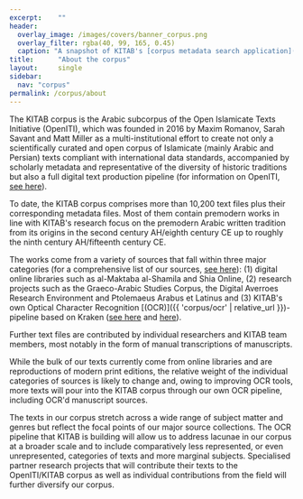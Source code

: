 ```yaml
---
excerpt:	""
header:
  overlay_image: /images/covers/banner_corpus.png
  overlay_filter: rgba(40, 99, 165, 0.45)
  caption: "A snapshot of KITAB's [corpus metadata search application](https://kitab-corpus-metadata.azurewebsites.net/)."
title:		"About the corpus"
layout:		single
sidebar:
  nav: "corpus"
permalink: /corpus/about
---
```

The KITAB corpus is the Arabic subcorpus of the Open Islamicate Texts Initiative (OpenITI), which was founded in 2016 by Maxim Romanov, Sarah Savant and Matt Miller as a multi-institutional effort to create not only a scientifically curated and open corpus of Islamicate (mainly Arabic and Persian) texts compliant with international data standards, accompanied by scholarly metadata and representative of the diversity of historic traditions but also a full digital text production pipeline (for information on OpenITI, [see here](https://www.openiti.org/about)).
To date, the KITAB corpus comprises more than 10,200 text files plus their corresponding metadata files. Most of them contain premodern works in line with KITAB's research focus on the premodern Arabic written tradition from its origins in the second century AH/eighth century CE up to roughly the ninth century AH/fifteenth century CE.
The works come from a variety of sources that fall within three major categories (for a comprehensive list of our sources, [see here](https://github.com/OpenITI/Annotation)): (1) digital online libraries such as al-Maktaba al-Shamila and Shia Online, (2) research projects such as the Graeco-Arabic Studies Corpus, the Digital Averroes Research Environment and Ptolemaeus Arabus et Latinus and (3) KITAB's own Optical Character Recognition [(OCR)]({{ 'corpus/ocr' | relative_url }})-pipeline based on Kraken ([see here](http://kraken.re/) and [here](https://github.com/mittagessen/kraken)).
Further text files are contributed by individual researchers and KITAB team members, most notably in the form of manual transcriptions of manuscripts.
While the bulk of our texts currently come from online libraries and are reproductions of modern print editions, the relative weight of the individual categories of sources is likely to change and, owing to improving OCR tools, more texts will pour into the KITAB corpus through our own OCR pipeline, including OCR'd manuscript sources.
The texts in our corpus stretch across a wide range of subject matter and genres but reflect the focal points of our major source collections. The OCR pipeline that KITAB is building will allow us to address lacunae in our corpus at a broader scale and to include comparatively less represented, or even unrepresented, categories of texts and more marginal subjects. Specialised partner research projects that will contribute their texts to the OpenITI/KITAB corpus as well as individual contributions from the field will further diversify our corpus.
